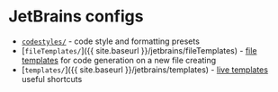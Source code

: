 # JetBrains configs

- [`codestyles/`](https://github.com/Drapegnik/env/tree/master/jetbrains/codestyles) - code style and formatting presets
- [`fileTemplates/`]({{ site.baseurl }}/jetbrains/fileTemplates) - [file templates](https://www.jetbrains.com/help/webstorm/creating-and-editing-file-templates.html) for code generation on a new file creating
- [`templates/`]({{ site.baseurl }}/jetbrains/templates) - [live templates](https://www.jetbrains.com/help/webstorm/live-templates-2.html) useful shortcuts
